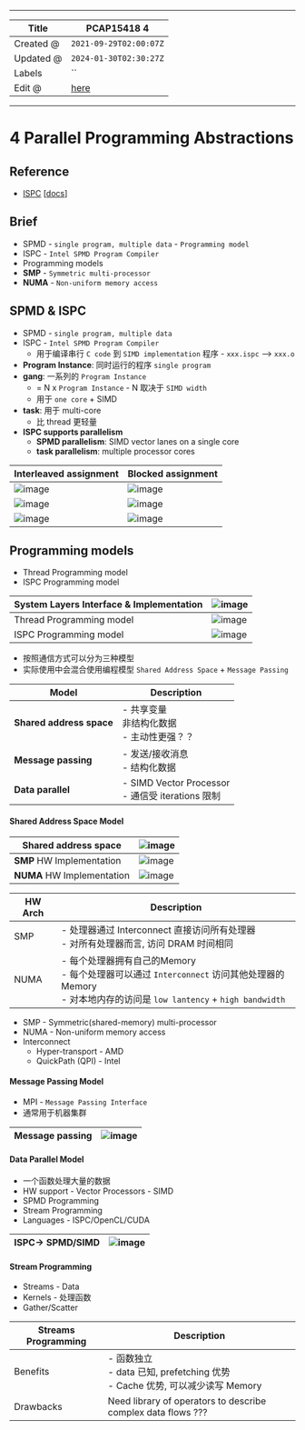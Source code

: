 -----

| Title     | PCAP15418 4                                      |
| --------- | ------------------------------------------------ |
| Created @ | `2021-09-29T02:00:07Z`                           |
| Updated @ | `2024-01-30T02:30:27Z`                           |
| Labels    | \`\`                                             |
| Edit @    | [here](https://github.com/junxnone/csc/issues/7) |

-----

# 4 Parallel Programming Abstractions

## Reference

  - [ISPC](https://github.com/ispc/ispc)
    \[[docs](https://ispc.github.io/)\]

## Brief

  - SPMD - `single program, multiple data` - `Programming model`
  - ISPC - `Intel SPMD Program Compiler`
  - Programming models
  - **SMP** - `Symmetric multi-processor`
  - **NUMA** - `Non-uniform memory access`

## SPMD & ISPC

  - SPMD - `single program, multiple data`
  - ISPC - `Intel SPMD Program Compiler`
      - 用于编译串行 `C code` 到 `SIMD implementation` 程序 - `xxx.ispc` --\>
        `xxx.o`
  - **Program Instance**: 同时运行的程序 `single program`
  - **gang**: 一系列的 `Program Instance`
      - \= N x `Program Instance` - N 取决于 `SIMD width`
      - 用于 `one core` + SIMD
  - **task**: 用于 multi-core
      - 比 thread 更轻量
  - **ISPC supports parallelism**
      - **SPMD parallelism**: SIMD vector lanes on a single core
      - **task parallelism**: multiple processor cores

| Interleaved assignment                                       | Blocked assignment                                           |
| ------------------------------------------------------------ | ------------------------------------------------------------ |
| ![image](media/fb50c78c465576538c3281f081832827a9facf5c.png) | ![image](media/bbb853748d08a6aee6b581d1e5f13d8ef5877a50.png) |
| ![image](media/1abc85f30b74b280a77fc4ed67a15ed6a49961af.png) | ![image](media/7c241275816606e9cecb69b7f906873d9c6254c2.png) |
| ![image](media/92ee514af72f257ee6f81eaa0cdccd54fec7724d.png) | ![image](media/9fb8795d39fa53df14ab487ece969881fe07c670.png) |

## Programming models

  - Thread Programming model
  - ISPC Programming model

| System Layers Interface & Implementation | ![image](media/49771ea94d2bde244f89ee20c7a8525ffc2e14cd.png) |
| ---------------------------------------- | ------------------------------------------------------------ |
| Thread Programming model                 | ![image](media/21541037af8b4e4fc4202229c1bb50aba5502f0c.png) |
| ISPC Programming model                   | ![image](media/773c223f3ae06729d3aa95707871dc6ffde77e4c.png) |

  - 按照通信方式可以分为三种模型
  - 实际使用中会混合使用编程模型 `Shared Address Space` + `Message Passing`

| Model                    | Description                                     |
| ------------------------ | ----------------------------------------------- |
| **Shared address space** | \- 共享变量<br> 非结构化数据<br> - 主动性更强？？                |
| **Message passing**      | \- 发送/接收消息<br> - 结构化数据                          |
| **Data parallel**        | \- SIMD Vector Processor<br>- 通信受 iterations 限制 |

#### Shared Address Space Model

| Shared address space       | ![image](media/36daebfafaa1ad2a741ba3069881349e163f132b.png) |
| -------------------------- | ------------------------------------------------------------ |
| **SMP** HW Implementation  | ![image](media/6c25af460df655024e1a7e292e3568b93b197eac.png) |
| **NUMA** HW Implementation | ![image](media/e71d7c0b046f4015f524dc499d23d7989113fad8.png) |

| HW Arch | Description                                                                                                        |
| ------- | ------------------------------------------------------------------------------------------------------------------ |
| SMP     | \- 处理器通过 Interconnect 直接访问所有处理器<br>- 对所有处理器而言, 访问 DRAM 时间相同                                                        |
| NUMA    | \- 每个处理器拥有自己的Memory<br>- 每个处理器可以通过 `Interconnect` 访问其他处理器的 Memory<br>- 对本地内存的访问是 `low lantency` + `high bandwidth` |

  - SMP - Symmetric(shared-memory) multi-processor
  - NUMA - Non-uniform memory access
  - Interconnect
      - Hyper-transport - AMD
      - QuickPath (QPI) - Intel

#### Message Passing Model

  - MPI - `Message Passing Interface`
  - 通常用于机器集群

| Message passing | ![image](media/5d975c1b057bbf70b0068a4d0fc7a3e9111a02bb.png) |
| --------------- | ------------------------------------------------------------ |

#### Data Parallel Model

  - 一个函数处理大量的数据
  - HW support - Vector Processors - SIMD
  - SPMD Programming
  - Stream Programming
  - Languages - ISPC/OpenCL/CUDA

| ISPC-\> SPMD/SIMD | ![image](media/dfc4425386ecca5ada60efee934ed1e9a41fe8a3.png) |
| ----------------- | ------------------------------------------------------------ |

#### Stream Programming

  - Streams - Data
  - Kernels - 处理函数
  - Gather/Scatter

| Streams Programming | Description                                                       |
| ------------------- | ----------------------------------------------------------------- |
| Benefits            | \- 函数独立<br>- data 已知, prefetching 优势<br>- Cache 优势, 可以减少读写 Memory |
| Drawbacks           | Need library of operators to describe complex data flows ???      |
